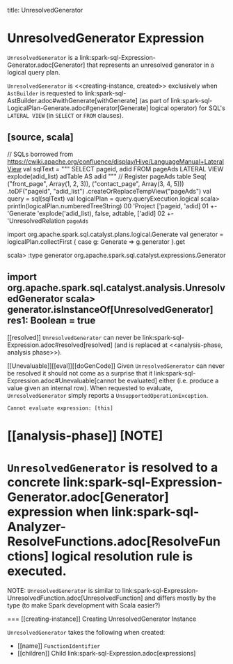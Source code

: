 title: UnresolvedGenerator

# UnresolvedGenerator Expression

`UnresolvedGenerator` is a link:spark-sql-Expression-Generator.adoc[Generator] that represents an unresolved generator in a logical query plan.

`UnresolvedGenerator` is <<creating-instance, created>> exclusively when `AstBuilder` is requested to link:spark-sql-AstBuilder.adoc#withGenerate[withGenerate] (as part of link:spark-sql-LogicalPlan-Generate.adoc#generator[Generate] logical operator) for SQL's `LATERAL VIEW` (in `SELECT` or `FROM` clauses).

[source, scala]
----
// SQLs borrowed from https://cwiki.apache.org/confluence/display/Hive/LanguageManual+LateralView
val sqlText = """
  SELECT pageid, adid
  FROM pageAds LATERAL VIEW explode(adid_list) adTable AS adid
"""
// Register pageAds table
Seq(
  ("front_page", Array(1, 2, 3)),
  ("contact_page", Array(3, 4, 5)))
  .toDF("pageid", "adid_list")
  .createOrReplaceTempView("pageAds")
val query = sql(sqlText)
val logicalPlan = query.queryExecution.logical
scala> println(logicalPlan.numberedTreeString)
00 'Project ['pageid, 'adid]
01 +- 'Generate 'explode('adid_list), false, adtable, ['adid]
02    +- 'UnresolvedRelation `pageAds`

import org.apache.spark.sql.catalyst.plans.logical.Generate
val generator = logicalPlan.collectFirst { case g: Generate => g.generator }.get

scala> :type generator
org.apache.spark.sql.catalyst.expressions.Generator

import org.apache.spark.sql.catalyst.analysis.UnresolvedGenerator
scala> generator.isInstanceOf[UnresolvedGenerator]
res1: Boolean = true
----

[[resolved]]
`UnresolvedGenerator` can never be link:spark-sql-Expression.adoc#resolved[resolved] (and is replaced at <<analysis-phase, analysis phase>>).

[[Unevaluable]][[eval]][[doGenCode]]
Given `UnresolvedGenerator` can never be resolved it should not come as a surprise that it link:spark-sql-Expression.adoc#Unevaluable[cannot be evaluated] either (i.e. produce a value given an internal row). When requested to evaluate, `UnresolvedGenerator` simply reports a `UnsupportedOperationException`.

```
Cannot evaluate expression: [this]
```

[[analysis-phase]]
[NOTE]
====
`UnresolvedGenerator` is resolved to a concrete link:spark-sql-Expression-Generator.adoc[Generator] expression when link:spark-sql-Analyzer-ResolveFunctions.adoc[ResolveFunctions] logical resolution rule is executed.
====

NOTE: `UnresolvedGenerator` is similar to link:spark-sql-Expression-UnresolvedFunction.adoc[UnresolvedFunction] and differs mostly by the type (to make Spark development with Scala easier?)

=== [[creating-instance]] Creating UnresolvedGenerator Instance

`UnresolvedGenerator` takes the following when created:

* [[name]] `FunctionIdentifier`
* [[children]] Child link:spark-sql-Expression.adoc[expressions]
